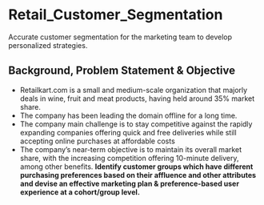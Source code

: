 # Retail_Customer_Segmentation
Accurate customer segmentation for the marketing team to develop personalized strategies. 
## Background, Problem Statement & Objective
- Retailkart.com is a small and medium-scale organization that majorly deals in wine, fruit and meat products, having held around 35% market share. 
- The company has been leading the domain offline for a long time.
- The company main challenge is to stay competitive against the rapidly expanding companies offering quick and free deliveries while still accepting online purchases at affordable costs
- The company’s near-term objective is to maintain its overall market share, with the increasing competition offering 10-minute delivery, among other benefits.
**Identify customer groups which have different purchasing preferences based on their affluence and other attributes and devise an effective marketing plan & preference-based user experience at a cohort/group level.**
